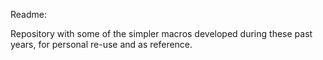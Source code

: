 Readme:

Repository with some of the simpler macros developed during these past years, for personal re-use and as reference.

